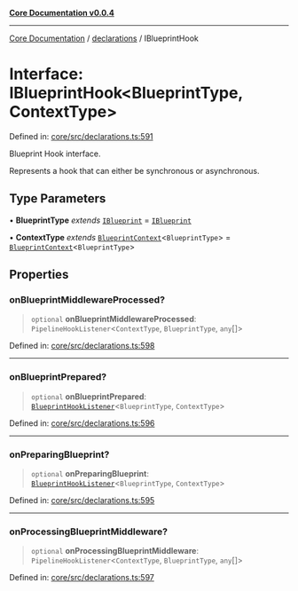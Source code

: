 [**Core Documentation v0.0.4**](../../README.md)

***

[Core Documentation](../../modules.md) / [declarations](../README.md) / IBlueprintHook

# Interface: IBlueprintHook\<BlueprintType, ContextType\>

Defined in: [core/src/declarations.ts:591](https://github.com/stonemjs/core/blob/93efe04ef1a71ad6f49c3b315da54d45ace50f23/src/declarations.ts#L591)

Blueprint Hook interface.

Represents a hook that can either be synchronous or asynchronous.

## Type Parameters

• **BlueprintType** *extends* [`IBlueprint`](../type-aliases/IBlueprint.md) = [`IBlueprint`](../type-aliases/IBlueprint.md)

• **ContextType** *extends* [`BlueprintContext`](BlueprintContext.md)\<`BlueprintType`\> = [`BlueprintContext`](BlueprintContext.md)\<`BlueprintType`\>

## Properties

### onBlueprintMiddlewareProcessed?

> `optional` **onBlueprintMiddlewareProcessed**: `PipelineHookListener`\<`ContextType`, `BlueprintType`, `any`[]\>

Defined in: [core/src/declarations.ts:598](https://github.com/stonemjs/core/blob/93efe04ef1a71ad6f49c3b315da54d45ace50f23/src/declarations.ts#L598)

***

### onBlueprintPrepared?

> `optional` **onBlueprintPrepared**: [`BlueprintHookListener`](../type-aliases/BlueprintHookListener.md)\<`BlueprintType`, `ContextType`\>

Defined in: [core/src/declarations.ts:596](https://github.com/stonemjs/core/blob/93efe04ef1a71ad6f49c3b315da54d45ace50f23/src/declarations.ts#L596)

***

### onPreparingBlueprint?

> `optional` **onPreparingBlueprint**: [`BlueprintHookListener`](../type-aliases/BlueprintHookListener.md)\<`BlueprintType`, `ContextType`\>

Defined in: [core/src/declarations.ts:595](https://github.com/stonemjs/core/blob/93efe04ef1a71ad6f49c3b315da54d45ace50f23/src/declarations.ts#L595)

***

### onProcessingBlueprintMiddleware?

> `optional` **onProcessingBlueprintMiddleware**: `PipelineHookListener`\<`ContextType`, `BlueprintType`, `any`[]\>

Defined in: [core/src/declarations.ts:597](https://github.com/stonemjs/core/blob/93efe04ef1a71ad6f49c3b315da54d45ace50f23/src/declarations.ts#L597)
